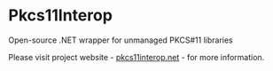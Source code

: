 Pkcs11Interop
=============

Open-source .NET wrapper for unmanaged PKCS#11 libraries

Please visit project website - [pkcs11interop.net](http://www.pkcs11interop.net) - for more information.
